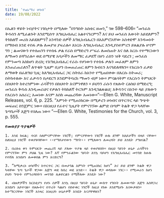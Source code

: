 ```yaml
---
title: 'ተጨማሪ ሀሳብ'
date: 19/08/2022
---
```


በኤለን ዋይት ነብያትና ነገስታት በሚለው “በንግስት አስቴር ዘመን,” ገጽ 598–606። “መንፈስ ቅዱስን ለሚፈልጉት እንደሚሰጥ እግዚአብሔር አልተናገረምን? እና ይህ መንፈስ እውነት አይደለምን? ትክክለኛ መሪስ አይደለምን? አንዳንድ ሰዎች እግዚአብሔርን በአእምሮአቸው አስቀድሞ እንዳመኑት በማሰብ እንደ ተስፋ ቃሉ ለመያዝ ያፍራሉ። እነርሱ እግዚአብሔር እንዲያስተምረን ይጸልያሉ ሆኖም ግን ; ልመናውን የተሰጠንን የተስፋ ቃል የራስ በማድረግ ሥፍራ ለመስጠት እና ስለ እርሱ የተማርነውን ለማመን ይቸገራሉ። ወደ ሰማያዊ አባታችን ለመማር ፈቃደኛ በሆነ ራስን ዝቅ ባደረገ ; መንፈስ የምንመጣ እስከሆነ ድረስ; የእግዚአብሔር የራሱ የሆነውን የተስፋ ቃሉን መፈጸም ለምን እንጠራጠራለን? ለጥቂት ጊዜም ቢሆን በመጠራጠር ለምን ክብሩን እናጎድለዋለን። የእርሱን ፈቃድ ለማወቅ በፈለግህ ጊዜ; ከእግዚአብሔር ጋር ስትሰራ ከአንተ የሚጠበቀው በእርሱ ስትመራ; ስትከተለው እና ፈቃዱን ስታደርግ እንደምትባረክ ማመን ብቻ ነው። ምናልባትም የእርሱን ትምህርት በስህተት ከተረጎምነው ራሳችንን በስህተት እናምነዋለን ። ይህንን ራሱን የጸሎት ርዕስህ በማድረግ; መንፈስ ቅዱስ እንዲመራህና የቃሉን ትክክለኛ ትርጉም እንዲገልጽልህ; እቅዱንና በአንተ ላይ ያለውን የእርሱን አሰራር; እመነው እናም እስከ መጨረሻው እመነው።”—Ellen G. White, Manuscript Releases, vol. 6, p. 225. “እምነት የሚጠነክርው በሚቃረን ሀሳብና በጥርጥር ላይ ግጭት መፍጠር ስንጀምር ነው። በእነዚህ የፈተና ጊዜያት የምናገኘው ልምድ በጣም ትልቅ ዋጋ ካላቸው ጌጣጌጦች እጅግ የበለጠ ነው። ”—Ellen G. White, Testimonies for the Church, vol. 3, p. 555.

**የመወያያ ጥያቄዎች**

`1. እንደ ክፍል; ሳናይ ስለምናምናቸው ነገሮች; የምናያቸውን ነገሮች ሁሉ ደግሞ ከእይታችን በላይ ናቸው። ስለነዚህ ነገሮች ተወያዩባቸው። ‹‹የማይታየውን ማየት›› የሚለውን ለመረዳት ይህ እንዴት ያግዘናል?`

`2. በረቡዕ ቀን ትምህርት መጨረሻ ላይ ያለው ጥያቄ ላይ ተወያዩበት። በዚህ ዓይነት ሁኔታ ራሳችንን የምናገኘው ምን ያህል ጊዜ ነው? እኛ የምንፈልገው ዓይነት እንኳ ባይሆን የእግዚአብሔር መንገድ ከሁሉ የተሸለ እንደሆነ ለመቀበል ምን እናድርግ?`

`3. “ከሚቃረኑ ሀሳቦችና ከጥርጥር ጋር በመታገል እምነት የሚጠነክር ከሆነ” እና ይህ ደግሞ ትልቅ ዋጋ ካላቸው ጌጣ ጌጦች ዋጋው እጅግ ወደ ከበረ ወደ አንድ‹‹ ትልቅ ዋጋ ወዳለው ነገር›› የሚመራን ከሆነ ይህን ግጭት የምንረዳበትን መንገድ ሊቀይርልን የሚችለው እንዴት ነው?`

`4. ብዙዎቻችን ክርስቲያን የሆኑ ሰዎች እንኳ በዚህ ዓይነት ሁኔታ ውስጥ የገቡት ለመውጣት እጅግ አስቸጋሪ እንደሆነ አይተናል። በጸሎትና በጥረት ካልሆነ በስተቀር ነገሮች ከዚህ የከፉ እንደሚሆኑ እናውቃለን። ከተማርናቸው ነገሮች አንጻር እነዚህን ሁኔታዎች እንዴት እናያቸዋለን?`
